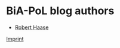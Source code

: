# BiA-PoL blog authors

* [Robert Haase](https://biapol.github.io/blog/)


[Imprint](https://biapol.github.io/blog/imprint)